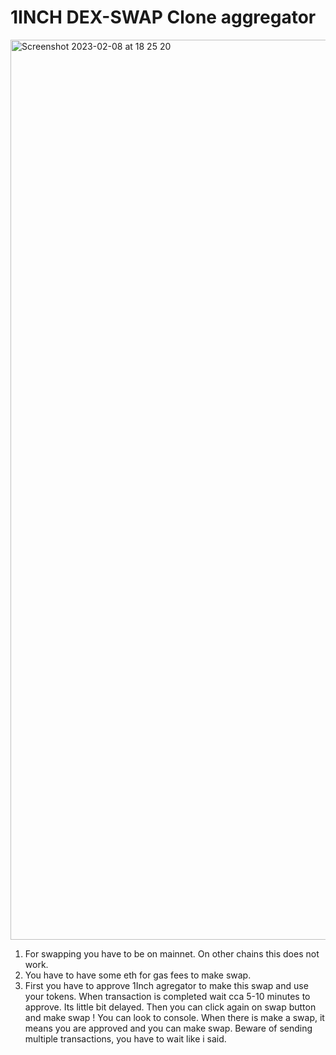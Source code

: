 <h1>1INCH DEX-SWAP Clone aggregator</h1>

<img width="1440" alt="Screenshot 2023-02-08 at 18 25 20" src="https://user-images.githubusercontent.com/105317804/217605922-1b253114-dff8-4158-8d7c-da2620f3f737.png">

<ol>
  <li>For swapping you have to be on mainnet. On other chains this does not work.</li>
  <li>You have to have some eth for gas fees to make swap.</li>
  <li>First you have to approve 1Inch agregator to make this swap and use your tokens. When transaction is completed wait cca 5-10 minutes to approve. Its little bit delayed. Then you can click again on swap button and make swap ! You can look to console. When there is make a swap, it means you are approved and you can make swap. Beware of sending multiple transactions, you have to wait like i said.</li>
</ol>
